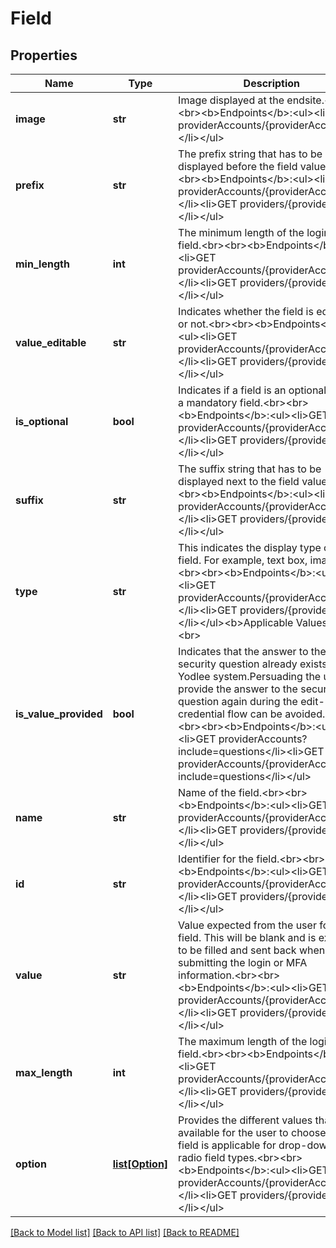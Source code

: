 # Field


## Properties
Name | Type | Description | Notes
------------ | ------------- | ------------- | -------------
**image** | **str** | Image displayed at the endsite.&lt;br&gt;&lt;br&gt;&lt;b&gt;Endpoints&lt;/b&gt;:&lt;ul&gt;&lt;li&gt;GET providerAccounts/{providerAccountId}&lt;/li&gt;&lt;/ul&gt; | [optional] 
**prefix** | **str** | The prefix string that has to be displayed before the field value.&lt;br&gt;&lt;br&gt;&lt;b&gt;Endpoints&lt;/b&gt;:&lt;ul&gt;&lt;li&gt;GET providerAccounts/{providerAccountId}&lt;/li&gt;&lt;li&gt;GET providers/{providerId}&lt;/li&gt;&lt;/ul&gt; | [optional] [readonly] 
**min_length** | **int** | The minimum length of the login form field.&lt;br&gt;&lt;br&gt;&lt;b&gt;Endpoints&lt;/b&gt;:&lt;ul&gt;&lt;li&gt;GET providerAccounts/{providerAccountId}&lt;/li&gt;&lt;li&gt;GET providers/{providerId}&lt;/li&gt;&lt;/ul&gt; | [optional] [readonly] 
**value_editable** | **str** | Indicates whether the field is editable or not.&lt;br&gt;&lt;br&gt;&lt;b&gt;Endpoints&lt;/b&gt;:&lt;ul&gt;&lt;li&gt;GET providerAccounts/{providerAccountId}&lt;/li&gt;&lt;li&gt;GET providers/{providerId}&lt;/li&gt;&lt;/ul&gt; | [optional] [readonly] 
**is_optional** | **bool** | Indicates if a field is an optional field or a mandatory field.&lt;br&gt;&lt;br&gt;&lt;b&gt;Endpoints&lt;/b&gt;:&lt;ul&gt;&lt;li&gt;GET providerAccounts/{providerAccountId}&lt;/li&gt;&lt;li&gt;GET providers/{providerId}&lt;/li&gt;&lt;/ul&gt; | [optional] [readonly] 
**suffix** | **str** | The suffix string that has to be displayed next to the field value.&lt;br&gt;&lt;br&gt;&lt;b&gt;Endpoints&lt;/b&gt;:&lt;ul&gt;&lt;li&gt;GET providerAccounts/{providerAccountId}&lt;/li&gt;&lt;li&gt;GET providers/{providerId}&lt;/li&gt;&lt;/ul&gt; | [optional] [readonly] 
**type** | **str** | This indicates the display type of the field. For example, text box, image, etc. &lt;br&gt;&lt;br&gt;&lt;b&gt;Endpoints&lt;/b&gt;:&lt;ul&gt;&lt;li&gt;GET providerAccounts/{providerAccountId}&lt;/li&gt;&lt;li&gt;GET providers/{providerId}&lt;/li&gt;&lt;/ul&gt;&lt;b&gt;Applicable Values&lt;/b&gt;&lt;br&gt; | [optional] [readonly] 
**is_value_provided** | **bool** | Indicates that the answer to the security question already exists in the Yodlee system.Persuading the user to provide the answer to the security question again during the edit-credential flow can be avoided.&lt;br&gt;&lt;br&gt;&lt;br&gt;&lt;b&gt;Endpoints&lt;/b&gt;:&lt;ul&gt;&lt;li&gt;GET providerAccounts?include&#x3D;questions&lt;/li&gt;&lt;li&gt;GET providerAccounts/{providerAccountId}? include&#x3D;questions&lt;/li&gt;&lt;/ul&gt; | [optional] [readonly] 
**name** | **str** | Name of the field.&lt;br&gt;&lt;br&gt;&lt;b&gt;Endpoints&lt;/b&gt;:&lt;ul&gt;&lt;li&gt;GET providerAccounts/{providerAccountId}&lt;/li&gt;&lt;li&gt;GET providers/{providerId}&lt;/li&gt;&lt;/ul&gt; | [optional] [readonly] 
**id** | **str** | Identifier for the field.&lt;br&gt;&lt;br&gt;&lt;b&gt;Endpoints&lt;/b&gt;:&lt;ul&gt;&lt;li&gt;GET providerAccounts/{providerAccountId}&lt;/li&gt;&lt;li&gt;GET providers/{providerId}&lt;/li&gt;&lt;/ul&gt; | [optional] 
**value** | **str** | Value expected from the user for the field. This will be blank and is expected to be filled and sent back when submitting the login or MFA information.&lt;br&gt;&lt;br&gt;&lt;b&gt;Endpoints&lt;/b&gt;:&lt;ul&gt;&lt;li&gt;GET providerAccounts/{providerAccountId}&lt;/li&gt;&lt;li&gt;GET providers/{providerId}&lt;/li&gt;&lt;/ul&gt; | [optional] 
**max_length** | **int** | The maximum length of the login form field.&lt;br&gt;&lt;br&gt;&lt;b&gt;Endpoints&lt;/b&gt;:&lt;ul&gt;&lt;li&gt;GET providerAccounts/{providerAccountId}&lt;/li&gt;&lt;li&gt;GET providers/{providerId}&lt;/li&gt;&lt;/ul&gt; | [optional] [readonly] 
**option** | [**list[Option]**](Option.md) | Provides the different values that are available for the user to choose. This field is applicable for drop-down or radio field types.&lt;br&gt;&lt;br&gt;&lt;b&gt;Endpoints&lt;/b&gt;:&lt;ul&gt;&lt;li&gt;GET providerAccounts/{providerAccountId}&lt;/li&gt;&lt;li&gt;GET providers/{providerId}&lt;/li&gt;&lt;/ul&gt; | [optional] [readonly] 

[[Back to Model list]](../README.md#documentation-for-models) [[Back to API list]](../README.md#documentation-for-api-endpoints) [[Back to README]](../README.md)


